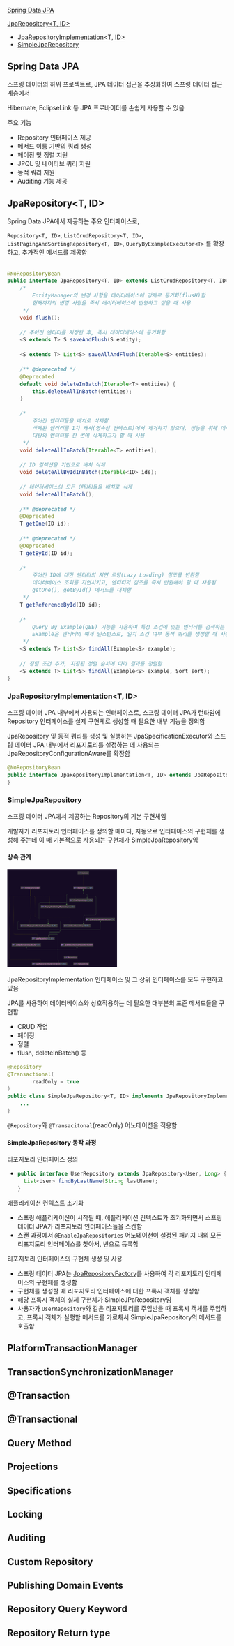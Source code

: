[Spring Data JPA](#spring-data-jpa)

[JpaRepository<T, ID>](#jparepositoryt-id)
- [JpaRepositoryImplementation<T, ID>](#jparepositoryimplementationt-id)
- [SimpleJpaRepository](#simplejparepository)

## Spring Data JPA

스프링 데이터의 하위 프로젝트로, JPA 데이터 접근을 추상화하여 스프링 데이터 접근 계층에서

Hibernate, EclipseLink 등 JPA 프로바이더를 손쉽게 사용할 수 있음

주요 기능

- Repository 인터페이스 제공
- 메서드 이름 기반의 쿼리 생성
- 페이징 및 정렬 지원
- JPQL 및 네이티브 쿼리 지원
- 동적 쿼리 지원
- Auditing 기능 제공

## JpaRepository<T, ID>

Spring Data JPA에서 제공하는 주요 인터페이스로,

`Repository<T, ID>`, `ListCrudRepository<T, ID>`, `ListPagingAndSortingRepository<T, ID>`, `QueryByExampleExecutor<T>` 를
확장하고, 추가적인 메서드를 제공함

```java

@NoRepositoryBean
public interface JpaRepository<T, ID> extends ListCrudRepository<T, ID>, ListPagingAndSortingRepository<T, ID>, QueryByExampleExecutor<T> {
    /*
        EntityManager의 변경 사항을 데이터베이스에 강제로 동기화(flusH)함
        현재까지의 변경 사항을 즉시 데이터베이스에 반영하고 싶을 때 사용
     */
    void flush();

    // 주어진 엔티티를 저장한 후, 즉시 데이터베이스에 동기화함
    <S extends T> S saveAndFlush(S entity);

    <S extends T> List<S> saveAllAndFlush(Iterable<S> entities);

    /** @deprecated */
    @Deprecated
    default void deleteInBatch(Iterable<T> entities) {
        this.deleteAllInBatch(entities);
    }

    /*
        주어진 엔티티들을 배치로 삭제함
        삭제된 엔티티를 1차 캐시(영속성 컨텍스트)에서 제거하지 않으며, 성능을 위해 데이터베이스에 직접 삭제 명령을 보냄
        대량의 엔티티를 한 번에 삭제하고자 할 때 사용
     */
    void deleteAllInBatch(Iterable<T> entities);

    // ID 컬렉션을 기반으로 배치 삭제
    void deleteAllByIdInBatch(Iterable<ID> ids);

    // 데이터베이스의 모든 엔티티들을 배치로 삭제
    void deleteAllInBatch();

    /** @deprecated */
    @Deprecated
    T getOne(ID id);

    /** @deprecated */
    @Deprecated
    T getById(ID id);

    /*
        주어진 ID에 대한 엔티티의 지연 로딩(Lazy Loading) 참조를 반환함
        데이터베이스 조회를 지연시키고, 엔티티의 참조를 즉시 반환해야 할 때 사용됨
        getOne(), getById() 메서드를 대체함
     */
    T getReferenceById(ID id);

    /*
        Query By Example(QBE) 기능을 사용하여 특정 조건에 맞는 엔티티를 검색하는 메서드
        Example은 엔티티의 예제 인스턴스로, 일치 조건 여부 동적 쿼리를 생성할 때 사용됨 
     */
    <S extends T> List<S> findAll(Example<S> example);

    // 정렬 조건 추가, 지정된 정렬 순서에 따라 결과를 정렬함
    <S extends T> List<S> findAll(Example<S> example, Sort sort);
}
```

### JpaRepositoryImplementation<T, ID>

스프링 데이터 JPA 내부에서 사용되는 인터페이스로, 스프링 데이터 JPA가 런타임에 Repository 인터페이스를 실제 구현체로 생성할 때 필요한 내부 기능을 정의함

JpaRepository 및 동적 쿼리를 생성 및 실행하는 JpaSpecificationExecutor와 스프링 데이터 JPA 내부에서 리포지토리를 설정하는 데 사용되는 JpaRepositoryConfigurationAware를 확장함

```java
@NoRepositoryBean
public interface JpaRepositoryImplementation<T, ID> extends JpaRepository<T, ID>, JpaSpecificationExecutor<T>, JpaRepositoryConfigurationAware {
}
```

### SimpleJpaRepository

스프링 데이터 JPA에서 제공하는 Repository의 기본 구현체임

개발자가 리포지토리 인터페이스를 정의할 때마다, 자동으로 인터페이스의 구현체를 생성해 주는데 이 때 기본적으로 사용되는 구현체가 SimpleJpaRepository임

#### 상속 관계

<img src="../images/SimpleJpaRepository-hierarchy.png" alt="simple jpa repository hierarchy" style="width:50%; height:50;">

JpaRepositoryImplementation 인터페이스 및 그 상위 인터페이스를 모두 구현하고 있음

JPA를 사용하여 데이터베이스와 상호작용하는 데 필요한 대부분의 표준 메서드들을 구현함 

- CRUD 작업
- 페이징
- 정렬
- flush, deleteInBatch() 등

```java
@Repository
@Transactional(
        readOnly = true
)
public class SimpleJpaRepository<T, ID> implements JpaRepositoryImplementation<T, ID> {
    ...
}
```

`@Repository`와 `@Transacitonal`(readOnly) 어노테이션을 적용함 

#### SimpleJpaRepository 동작 과정

리포지토리 인터페이스 정의
- ```java
  public interface UserRepository extends JpaRepository<User, Long> {
    List<User> findByLastName(String lastName);
  }
  ```

애플리케이션 컨텍스트 초기화
- 스프링 애플리케이션이 시작될 때, 애플리케이션 컨텍스트가 초기화되면서 스프링 데이터 JPA가 리포지토리 인터페이스들을 스캔함
- 스캔 과정에서 `@EnableJpaRepositories` 어노테이션이 설정된 패키지 내의 모든 리포지토리 인터페이스를 찾아서, 빈으로 등록함

리포지토리 인터페이스의 구현체 생성 및 사용
- 스프링 데이터 JPA는 [JpaRepositoryFactory](https://docs.spring.io/spring-data/jpa/docs/current/api/org/springframework/data/jpa/repository/support/JpaRepositoryFactory.html)를 사용하여 각 리포지토리 인터페이스의 구현체를 생성함
- 구현체를 생성할 때 리포지토리 인터페이스에 대한 프록시 객체를 생성함
- 해당 프록시 객체의 실제 구현체가 SimpleJPaRepository임
- 사용자가 `UserRepository`와 같은 리포지토리를 주입받을 때 프록시 객체를 주입하고, 프록시 객체가 실행할 메서드를 가로채서 SimpleJpaRepository의 메서드를 호출함

## PlatformTransactionManager

## TransactionSynchronizationManager

## @Transaction

## @Transactional

## Query Method

## Projections

## Specifications

## Locking

## Auditing

## Custom Repository

## Publishing Domain Events

## Repository Query Keyword

## Repository Return type